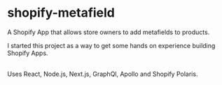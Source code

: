 # shopify-metafield

A Shopify App that allows store owners to add metafields to products.

I started this project as a way to get some hands on experience building Shopify Apps.
<br>
<br>


Uses React, Node.js, Next.js, GraphQl, Apollo and Shopify Polaris.
